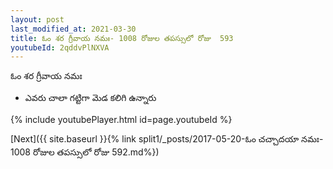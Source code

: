 ```yaml
---
layout: post
last_modified_at: 2021-03-30
title: ఓం శర గ్రీవాయ నమః- 1008 రోజుల తపస్సులో రోజు  593
youtubeId: 2qddvPlNXVA
---
```

 
 
 ఓం శర గ్రీవాయ నమః  
 
 -  ఎవరు చాలా గట్టిగా మెడ కలిగి ఉన్నారు 
 
  
 
  
 
 
 
 
 
 


{% include youtubePlayer.html id=page.youtubeId %}
 
[Next]({{ site.baseurl }}{% link  split1/_posts/2017-05-20-ఓం చచ్చాదయా నమః- 1008 రోజుల తపస్సులో రోజు  592.md%})
 
